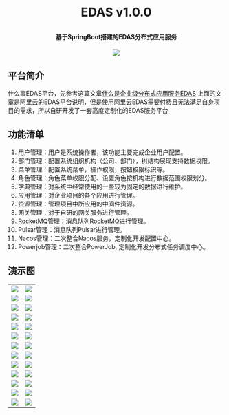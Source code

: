 <h1 align="center" style="margin: 30px 0 30px; font-weight: bold;">EDAS v1.0.0</h1>
<h4 align="center">基于SpringBoot搭建的EDAS分布式应用服务</h4>
<p align="center">
	<a href="https://gitee.com/y_project/RuoYi/blob/master/LICENSE"><img src="https://img.shields.io/github/license/mashape/apistatus.svg"></a>
</p>

## 平台简介
什么事EDAS平台，先参考这篇文章[什么是企业级分布式应用服务EDAS](https://help.aliyun.com/zh/edas/product-overview/what-is-edas)
上面的文章是阿里云的EDAS平台说明，但是使用阿里云EDAS需要付费且无法满足自身项目的需求，所以自研开发了一套高度定制化的EDAS服务平台

## 功能清单

1. 用户管理：用户是系统操作者，该功能主要完成企业用户配置。
2. 部门管理：配置系统组织机构（公司、部门），树结构展现支持数据权限。
3. 菜单管理：配置系统菜单，操作权限，按钮权限标识等。
4. 角色管理：角色菜单权限分配、设置角色按机构进行数据范围权限划分。
5. 字典管理：对系统中经常使用的一些较为固定的数据进行维护。
6. 应用管理：对企业项目的各个应用进行管理。
7. 资源管理：管理项目中所应用的中间件资源。
8. 网关管理：对于自研的网关服务进行管理。
9. RocketMQ管理：消息队列RocketMQ进行管理。
10. Pulsar管理：消息队列Pulsar进行管理。
11. Nacos管理：二次整合Nacos服务，定制化开发配置中心。
12. Powerjob管理：二次整合PowerJob, 定制化开发分布式任务调度中心。

## 演示图

<table>
    <tr>
        <td><img src="https://img2.imgtp.com/2024/03/07/gVr8N59q.png"/></td>
        <td><img src="https://img2.imgtp.com/2024/03/08/hU1RdVvk.png"/></td>
    </tr>
    <tr>
        <td><img src="https://img2.imgtp.com/2024/03/08/o7qNEEAk.png"/></td>
        <td><img src="https://img2.imgtp.com/2024/03/08/0I0BcbOr.png"/></td>
    </tr>
    <tr>
        <td><img src="https://img2.imgtp.com/2024/03/08/WHbPEecI.png"/></td>
        <td><img src="https://img2.imgtp.com/2024/03/08/FzlzpGvQ.png"/></td>
    </tr>
	<tr>
        <td><img src="https://img2.imgtp.com/2024/03/08/VBClaqfD.png"/></td>
        <td><img src="https://img2.imgtp.com/2024/03/08/bnPxlAEB.png"/></td>
    </tr>	 
    <tr>
        <td><img src="https://img2.imgtp.com/2024/03/08/XKcr82ae.png"/></td>
        <td><img src="https://img2.imgtp.com/2024/03/08/CLdmzJ4T.png"/></td>
    </tr>
	<tr>
        <td><img src="https://img2.imgtp.com/2024/03/08/26SRVrin.png"/></td>
        <td><img src="https://img2.imgtp.com/2024/03/08/MKRs1llj.png"/></td>
    </tr>
	<tr>
        <td><img src="https://img2.imgtp.com/2024/03/08/4AKSCFrY.png"/></td>
        <td><img src="https://img2.imgtp.com/2024/03/08/bfVQ6okS.png"/></td>
    </tr>
	<tr>
        <td><img src="https://img2.imgtp.com/2024/03/08/bfVQ6okS.png"/></td>
        <td><img src="https://img2.imgtp.com/2024/03/08/2tzTVUDA.png"/></td>
    </tr>
	<tr>
        <td><img src="https://img2.imgtp.com/2024/03/08/pIuB7uFt.png"/></td>
        <td><img src="https://img2.imgtp.com/2024/03/08/HJe69Gus.png"/></td>
    </tr>
	<tr>
        <td><img src="https://img2.imgtp.com/2024/03/08/p6a6VADT.png"/></td>
        <td><img src="https://img2.imgtp.com/2024/03/08/UJ1RVCwM.png"/></td>
    </tr>
	<tr>
        <td><img src="https://img2.imgtp.com/2024/03/08/PtM8zPAW.png"/></td>
        <td><img src="https://img2.imgtp.com/2024/03/08/fYBFZTmu.png"/></td>
    </tr>
	<tr>
        <td><img src="https://img2.imgtp.com/2024/03/08/DPshmM0b.png"/></td>
        <td><img src="https://img2.imgtp.com/2024/03/08/hHUWoVhg.png"/></td>
    </tr>
	<tr>
        <td><img src="https://img2.imgtp.com/2024/03/08/gmssuhBC.png"/></td>
        <td><img src="https://img2.imgtp.com/2024/03/08/GTsQ5ZOE.png"/></td>
    </tr>
</table>